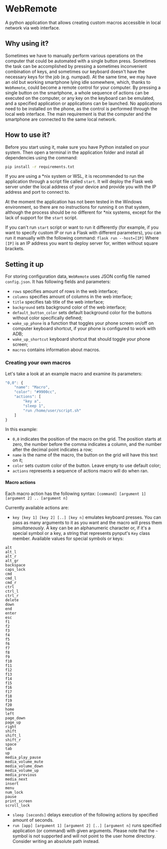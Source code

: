 # WebRemote

A python application that allows creating custom macros accessible in local network via web interface.

## Why using it?

Sometimes we have to manually perform various operations on the computer that could be automated with a single button press. Sometimes the task can be accomplished by pressing a sometimes inconvenient combination of keys, and sometimes our keyboard doesn't have the necessary keys for the job (e.g. numpad). At the same time, we may have an old but working smartphone lying idle somewhere, which, thanks to `WebRemote`, could become a remote control for your computer. By pressing a single button on the smartphone, a whole sequence of actions can be executed on the computer, or any key on the keyboard can be emulated, and a specified application or applications can be launched. No applications need to be installed on the phone, as the control is performed through the local web interface. The main requirement is that the computer and the smartphone are connected to the same local network.

## How to use it?

Before you start using it, make sure you have Python installed on your system. Then open a terminal in the application folder and install all dependencies using the command:
```sh
pip install -r requirements.txt
```

If you are using a *nix system or WSL, it is recommended to run the application through a script file called `start`. It will deploy the Flask web server under the local address of your device and provide you with the IP address and port to connect to.

At the moment the application has not been tested in the Windows environment, so there are no instructions for running it on that system, although the process should be no different for *nix systems, except for the lack of support for the `start` script.

If you can't run `start` script or want to run it differently (for example, if you want to specify custom IP or run a Flask with different parameters), you can run it manually with the following command:
`flask run --host=[IP]`
Where `[IP]` is an IP address you want to deploy server for, written without square brackets.

## Setting it up

For storing configuration data, `WebRemote` uses JSON config file named `config.json`. It has following fields and parameters:
* `rows` specifies amount of rows in the web interface;
* `columns` specifies amount of columns in the web interface;
* `title` specifies tab title of the web interface;
* `background` sets background color of the web interface;
* `default_button_color` sets default background color for the buttons without color specifically defined;
* `wake_up_phone` is a function that toggles your phone screen on/off on computer keyboard shortcut, if your phone is configured to work with ADB;
* `wake_up_shortcut` keyboard shortcut that should toggle your phone screen;
* `macros` contains information about macros.

### Creating your own macros

Let's take a look at an example macro and examine its parameters:

```js
"0,0": {
    "name": "Macro",
    "color": "#9900cc",
    "actions": [
        "key a",
        "sleep 1",
        "run /home/user/script.sh"
    ]
}
```

In this example: 
* `0,0` indicates the position of the macro on the grid. The position starts at zero, the number before the comma indicates a column, and the number after the decimal point indicates a row;
* `name` is the name of the macro, the button on the grid will have this text on it;
* `color` sets custom color of the button. Leave empty to use default color;
* `actions` represents a sequence of actions macro will do when ran.

#### Macro actions

Each macro action has the following syntax:
`[command] [argument 1] [argument 2] .. [argument n]`

Currently available actions are:
* `key [key 1] [key 2] [..] [key n]` emulates keyboard presses. You can pass as many arguments to it as you want and the macro will press them _simultaneously_. A key can be an alphanumeric character or, if it's a special symbol or a key, a string that represents pynput's `Key` class member.
Available values for special symbols or keys:
```
alt
alt_l
alt_r
alt_gr
backspace
caps_lock
cmd
cmd_l
cmd_r
ctrl
ctrl_l
ctrl_r
delete
down
end
enter
esc
f1
f2
f3
f4
f5
f6
f7
f8
f9
f10
f11
f12
f13
f14
f15
f16
f17
f18
f19
f20
home
left
page_down
page_up
right
shift
shift_l
shift_r
space
tab
up
media_play_pause
media_volume_mute
media_volume_down
media_volume_up
media_previous
media_next
insert
menu
num_lock
pause
print_screen
scroll_lock
```

* `sleep [seconds]` delays execution of the following actions by specified amount of seconds.
* `run [app] [argument 1] [argument 2] [..] [argument n]` runs specified application (or command) with given arguments. Please note that the `~` symbol is not supported and will not point to the user home directory. Consider writing an absolute path instead.